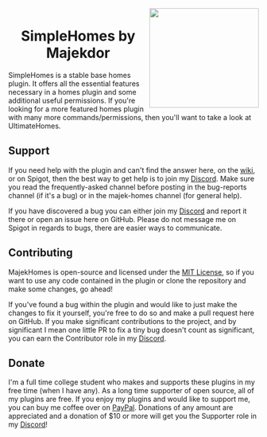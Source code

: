 <img align="right" src="https://github.com/Majekdor/MajekHomes/blob/master/majekhomes.png?raw=true" height="200" width="220">
<h1 align="center">SimpleHomes by Majekdor</h1>

SimpleHomes is a stable base homes plugin. It offers all the essential features necessary in a homes plugin and some additional useful permissions. If you're looking for a more featured homes plugin with many more commands/permissions, then you'll want to take a look at UltimateHomes.

## Support

If you need help with the plugin and can't find the answer here, on the [wiki](https://github.com/Majekdor/MajekHomes/wiki), or on Spigot, then the best way to get help is to join my [Discord](https://discord.gg/CGgvDUz). Make sure you read the frequently-asked channel before posting in the bug-reports channel (if it's a bug) or in the majek-homes channel (for general help).

If you have discovered a bug you can either join my [Discord](https://discord.gg/CGgvDUz) and report it there or open an issue here on GitHub. Please do not message me on Spigot in regards to bugs, there are easier ways to communicate.


## Contributing

MajekHomes is open-source and licensed under the [MIT License](https://github.com/Majekdor/MajekHomes/blob/main/LICENSE), so if you want to use any code contained in the plugin or clone the repository and make some changes, go ahead!

If you've found a bug within the plugin and would like to just make the changes to fix it yourself, you're free to do so and make a pull request here on GitHub. If you make significant contributions to the project, and by significant I mean one little PR to fix a tiny bug doesn't count as significant, you can earn the Contributor role in my [Discord](https://discord.gg/CGgvDUz).


## Donate

I'm a full time college student who makes and supports these plugins in my free time (when I have any). As a long time supporter of open source, all of my plugins are free. If you enjoy my plugins and would like to support me, you can buy me coffee over on  [PayPal](https://paypal.com/paypalme/majekdor). Donations of any amount are appreciated and a donation of $10 or more will get you the Supporter role in my [Discord](https://discord.gg/CGgvDUz)!
